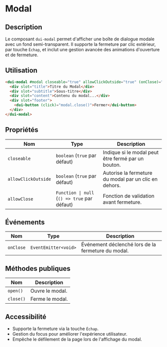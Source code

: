 # Modal

## Description
Le composant `dui-modal` permet d'afficher une boîte de dialogue modale avec un fond semi-transparent. Il supporte la fermeture par clic extérieur, par touche `Échap`, et inclut une gestion avancée des animations d'ouverture et de fermeture.

## Utilisation

```html
<dui-modal #modal closeable="true" allowClickOutside="true" (onClose)="onModalClose()">
  <div slot="title">Titre du Modal</div>
  <div slot="subtitle">Sous-titre</div>
  <div slot="content">Contenu du modal...</div>
  <div slot="footer">
    <dui-button (click)="modal.close()">Fermer</dui-button>
  </div>
</dui-modal>
```

## Propriétés

| Nom                 | Type                        | Description |
|---------------------|---------------------------|-------------|
| `closeable`        | `boolean` (`true` par défaut) | Indique si le modal peut être fermé par un bouton. |
| `allowClickOutside` | `boolean` (`true` par défaut) | Autorise la fermeture du modal par un clic en dehors. |
| `allowClose`       | `Function \| null` (`() => true` par défaut) | Fonction de validation avant fermeture. |

## Événements

| Nom       | Type                | Description |
|----------|---------------------|-------------|
| `onClose` | `EventEmitter<void>` | Événement déclenché lors de la fermeture du modal. |

## Méthodes publiques

| Nom       | Description |
|----------|-------------|
| `open()`  | Ouvre le modal. |
| `close()` | Ferme le modal. |

## Accessibilité
- Supporte la fermeture via la touche `Échap`.
- Gestion du focus pour améliorer l'expérience utilisateur.
- Empêche le défilement de la page lors de l'affichage du modal.
